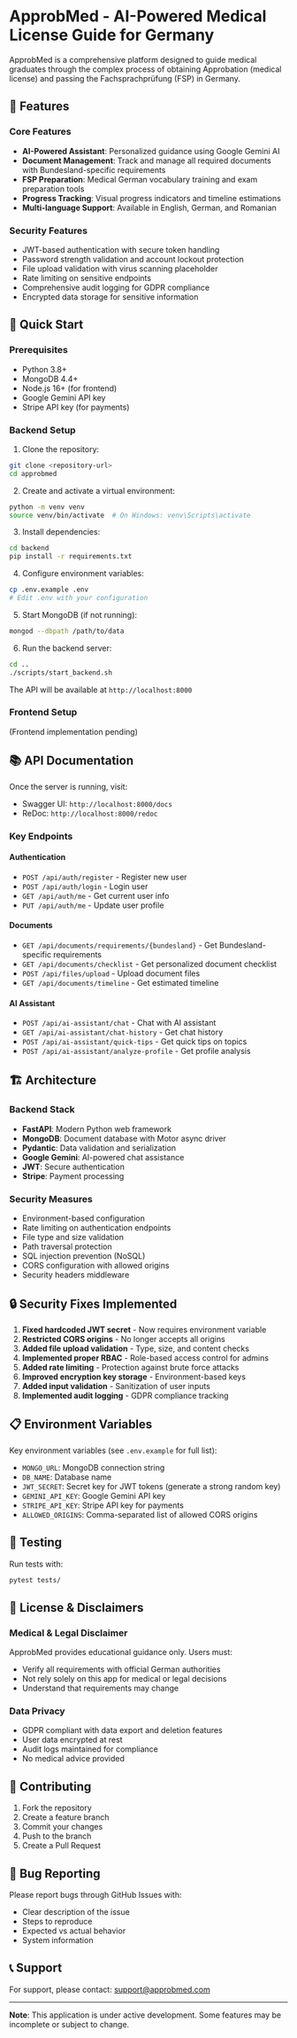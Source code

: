 # ApprobMed - AI-Powered Medical License Guide for Germany

ApprobMed is a comprehensive platform designed to guide medical graduates through the complex process of obtaining Approbation (medical license) and passing the Fachsprachprüfung (FSP) in Germany.

## 🎯 Features

### Core Features
- **AI-Powered Assistant**: Personalized guidance using Google Gemini AI
- **Document Management**: Track and manage all required documents with Bundesland-specific requirements
- **FSP Preparation**: Medical German vocabulary training and exam preparation tools
- **Progress Tracking**: Visual progress indicators and timeline estimations
- **Multi-language Support**: Available in English, German, and Romanian

### Security Features
- JWT-based authentication with secure token handling
- Password strength validation and account lockout protection
- File upload validation with virus scanning placeholder
- Rate limiting on sensitive endpoints
- Comprehensive audit logging for GDPR compliance
- Encrypted data storage for sensitive information

## 🚀 Quick Start

### Prerequisites
- Python 3.8+
- MongoDB 4.4+
- Node.js 16+ (for frontend)
- Google Gemini API key
- Stripe API key (for payments)

### Backend Setup

1. Clone the repository:
```bash
git clone <repository-url>
cd approbmed
```

2. Create and activate a virtual environment:
```bash
python -m venv venv
source venv/bin/activate  # On Windows: venv\Scripts\activate
```

3. Install dependencies:
```bash
cd backend
pip install -r requirements.txt
```

4. Configure environment variables:
```bash
cp .env.example .env
# Edit .env with your configuration
```

5. Start MongoDB (if not running):
```bash
mongod --dbpath /path/to/data
```

6. Run the backend server:
```bash
cd ..
./scripts/start_backend.sh
```

The API will be available at `http://localhost:8000`

### Frontend Setup

(Frontend implementation pending)

## 📚 API Documentation

Once the server is running, visit:
- Swagger UI: `http://localhost:8000/docs`
- ReDoc: `http://localhost:8000/redoc`

### Key Endpoints

#### Authentication
- `POST /api/auth/register` - Register new user
- `POST /api/auth/login` - Login user
- `GET /api/auth/me` - Get current user info
- `PUT /api/auth/me` - Update user profile

#### Documents
- `GET /api/documents/requirements/{bundesland}` - Get Bundesland-specific requirements
- `GET /api/documents/checklist` - Get personalized document checklist
- `POST /api/files/upload` - Upload document files
- `GET /api/documents/timeline` - Get estimated timeline

#### AI Assistant
- `POST /api/ai-assistant/chat` - Chat with AI assistant
- `GET /api/ai-assistant/chat-history` - Get chat history
- `POST /api/ai-assistant/quick-tips` - Get quick tips on topics
- `POST /api/ai-assistant/analyze-profile` - Get profile analysis

## 🏗️ Architecture

### Backend Stack
- **FastAPI**: Modern Python web framework
- **MongoDB**: Document database with Motor async driver
- **Pydantic**: Data validation and serialization
- **Google Gemini**: AI-powered chat assistance
- **JWT**: Secure authentication
- **Stripe**: Payment processing

### Security Measures
- Environment-based configuration
- Rate limiting on authentication endpoints
- File type and size validation
- Path traversal protection
- SQL injection prevention (NoSQL)
- CORS configuration with allowed origins
- Security headers middleware

## 🔒 Security Fixes Implemented

1. **Fixed hardcoded JWT secret** - Now requires environment variable
2. **Restricted CORS origins** - No longer accepts all origins
3. **Added file upload validation** - Type, size, and content checks
4. **Implemented proper RBAC** - Role-based access control for admins
5. **Added rate limiting** - Protection against brute force attacks
6. **Improved encryption key storage** - Environment-based keys
7. **Added input validation** - Sanitization of user inputs
8. **Implemented audit logging** - GDPR compliance tracking

## 📋 Environment Variables

Key environment variables (see `.env.example` for full list):
- `MONGO_URL`: MongoDB connection string
- `DB_NAME`: Database name
- `JWT_SECRET`: Secret key for JWT tokens (generate a strong random key)
- `GEMINI_API_KEY`: Google Gemini API key
- `STRIPE_API_KEY`: Stripe API key for payments
- `ALLOWED_ORIGINS`: Comma-separated list of allowed CORS origins

## 🧪 Testing

Run tests with:
```bash
pytest tests/
```

## 📄 License & Disclaimers

### Medical & Legal Disclaimer
ApprobMed provides educational guidance only. Users must:
- Verify all requirements with official German authorities
- Not rely solely on this app for medical or legal decisions
- Understand that requirements may change

### Data Privacy
- GDPR compliant with data export and deletion features
- User data encrypted at rest
- Audit logs maintained for compliance
- No medical advice provided

## 🤝 Contributing

1. Fork the repository
2. Create a feature branch
3. Commit your changes
4. Push to the branch
5. Create a Pull Request

## 🐛 Bug Reporting

Please report bugs through GitHub Issues with:
- Clear description of the issue
- Steps to reproduce
- Expected vs actual behavior
- System information

## 📞 Support

For support, please contact: support@approbmed.com

---

**Note**: This application is under active development. Some features may be incomplete or subject to change.
